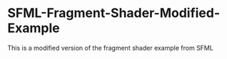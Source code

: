 # SFML-Fragment-Shader-Modified-Example
This is a modified version of the fragment shader example from SFML
